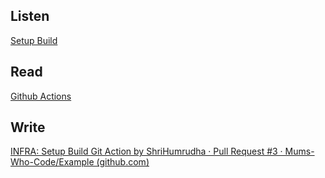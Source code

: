 ## Listen
[Setup Build](https://youtu.be/cdlkj2OD2u0)

## Read
[Github Actions](https://docs.microsoft.com/en-us/dotnet/devops/github-actions-overview)

## Write
[INFRA: Setup Build Git Action by ShriHumrudha · Pull Request #3 · Mums-Who-Code/Example (github.com)](https://github.com/Mums-Who-Code/Example/pull/3)
